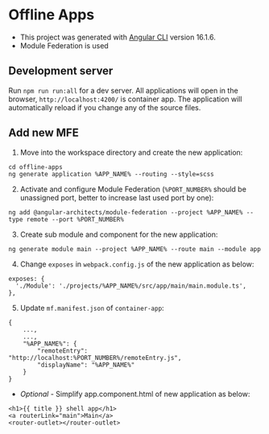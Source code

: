 # Offline Apps

* This project was generated with [Angular CLI](https://github.com/angular/angular-cli) version 16.1.6.
* Module Federation is used

## Development server

Run `npm run run:all` for a dev server. All applications will open in the browser, `http://localhost:4200/` is container app. The application will automatically reload if you change any of the source files.

## Add new MFE

1. Move into the workspace directory and create the new application:  
```
cd offline-apps
ng generate application %APP_NAME% --routing --style=scss
```

2. Activate and configure Module Federation (`%PORT_NUMBER%` should be unassigned port, better to increase last used port by one):
```
ng add @angular-architects/module-federation --project %APP_NAME% --type remote --port %PORT_NUMBER%
```

3. Create sub module and component for the new application:
```
ng generate module main --project %APP_NAME% --route main --module app
```

4. Change `exposes` in `webpack.config.js` of the new application as below:
```
exposes: {
  './Module': './projects/%APP_NAME%/src/app/main/main.module.ts',
},
```

5. Update `mf.manifest.json` of `container-app`:
```
{
    ...,
    ...,
    "%APP_NAME%": {
        "remoteEntry": "http://localhost:%PORT_NUMBER%/remoteEntry.js",
        "displayName": "%APP_NAME%"
    }
}
```

*  *Optional* - Simplify app.component.html of new application as below:

```
<h1>{{ title }} shell app</h1>
<a routerLink="main">Main</a>
<router-outlet></router-outlet>
```